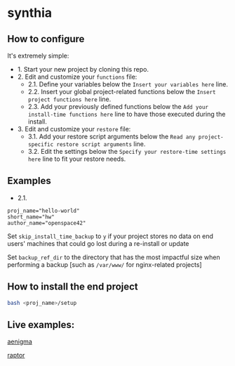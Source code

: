 # synthia

## How to configure

It's extremely simple:

* 1\. Start your new project by cloning this repo.
* 2\. Edit and customize your `functions` file:
    * 2.1\. Define your variables below the `Insert your variables here` line.
    * 2.2\. Insert your global project-related functions below the `Insert project functions here` line.
    * 2.3\. Add your previously defined functions below the `Add your install-time functions here` line to have those executed during the install.
* 3\. Edit and customize your `restore` file:
    * 3.1\. Add your restore script arguments below the `Read any project-specific restore script arguments` line.
    * 3.2\. Edit the settings below the `Specify your restore-time settings here` line to fit your restore needs.

## Examples

* 2.1\.

```
proj_name="hello-world"
short_name="hw"
author_name="openspace42"
```

Set `skip_install_time_backup` to `y` if your project stores no data on end users' machines that could go lost during a re-install or update

Set `backup_ref_dir` to the directory that has the most impactful size when performing a backup [such as `/var/www/` for nginx-related projects]

## How to install the end project

```bash
bash <proj_name>/setup
```

## Live examples:

[aenigma](https://github.com/openspace42/aenigma)

[raptor](https://github.com/openspace42/raptor)
